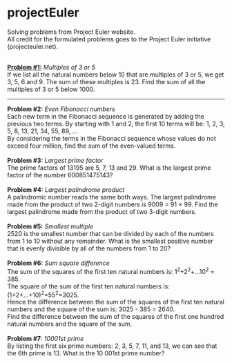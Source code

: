# projectEuler
Solving problems from Project Euler website. <br>
All credit for the formulated problems goes to the Project Euler initiative (projecteuler.net).

<br>
<strong><u>Problem #1:</u></strong> <i>Multiples of 3 or 5</i><br><bt>
If we list all the natural numbers below 10 that are multiples of 3 or 5, we get 3, 5, 6 and 9. The sum of these multiples is 23.
Find the sum of all the multiples of 3 or 5 below 1000. <hr>

<b>Problem #2:</b> <i>Even Fibonacci numbers</i> <br>
Each new term in the Fibonacci sequence is generated by adding the previous two terms. By starting with 1 and 2, the first 10 terms will be: 
1, 2, 3, 5, 8, 13, 21, 34, 55, 89, ... <br>
By considering the terms in the Fibonacci sequence whose values do not exceed four million, find the sum of the even-valued terms.
<br>
<br>
<b>Problem #3:</b> <i>Largest prime factor</i> <br>
The prime factors of 13195 are 5, 7, 13 and 29. What is the largest prime factor of the number 600851475143?
<br>
<br>
<b>Problem #4:</b> <i>Largest palindrome product</i> <br>
A palindromic number reads the same both ways. The largest palindrome made from the product of two 2-digit numbers is 9009 = 91 × 99. Find the largest palindrome made from the product of two 3-digit numbers.
<br>
<br>
<b>Problem #5:</b> <i>Smallest multiple</i> <br>
2520 is the smallest number that can be divided by each of the numbers from 1 to 10 without any remainder. What is the smallest positive number that is evenly divisible by all of the numbers from 1 to 20?
<br>
<br>
<b>Problem #6:</b> <i>Sum square difference</i> <br>
The sum of the squares of the first ten natural numbers is: 1<sup>2</sup>+2<sup>2</sup>+...10<sup>2</sup> = 385. <br>
The square of the sum of the first ten natural numbers is: (1+2+...+10)<sup>2</sup>=55<sup>2</sup>=3025. <br>
Hence the difference between the sum of the squares of the first ten natural numbers and the square of the sum is: 3025 - 385 = 2640. <br>
Find the difference between the sum of the squares of the first one hundred natural numbers and the square of the sum.
<br>
<br>
<b>Problem #7:</b> <i>10001st prime</i> <br>
By listing the first six prime numbers: 2, 3, 5, 7, 11, and 13, we can see that the 6th prime is 13. What is the 10 001st prime number?



